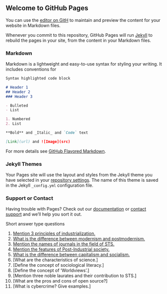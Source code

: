 ## Welcome to GitHub Pages

You can use the [editor on GitH](https://github.com/Atishay990/HS_matrix/edit/master/README.md) to maintain and preview the content for your website in Markdown files.

Whenever you commit to this repository, GitHub Pages will run [Jekyll](https://jekyllrb.com/) to rebuild the pages in your site, from the content in your Markdown files.

### Markdown

Markdown is a lightweight and easy-to-use syntax for styling your writing. It includes conventions for

```markdown
Syntax highlighted code block

# Header 1
## Header 2
### Header 3

- Bulleted
- List

1. Numbered
2. List

**Bold** and _Italic_ and `Code` text

[Link](url) and ![Image](src)
```

For more details see [GitHub Flavored Markdown](https://guides.github.com/features/mastering-markdown/).

### Jekyll Themes

Your Pages site will use the layout and styles from the Jekyll theme you have selected in your [repository settings](https://github.com/Atishay990/HS_matrix/settings). The name of this theme is saved in the Jekyll `_config.yml` configuration file.

### Support or Contact

Having trouble with Pages? Check out our [documentation](https://help.github.com/categories/github-pages-basics/) or [contact support](https://github.com/contact) and we’ll help you sort it out.

Short answer type questions


1. [Mention 3 principles of industrialization.](https://github.com/Atishay990/HS_matrix/edit/master/README.md)
2. [What is the difference between modernism and postmodernism.](https://github.com/Atishay990/HS_matrix/edit/master/README.md)
3. [Mention the names of journals in the field of STS.](https://github.com/Atishay990/HS_matrix/edit/master/README.md)
4. [Mention the features of Post-Industrial society.](https://github.com/Atishay990/HS_matrix/edit/master/README.md)
5. [What is the difference between capitalism and socialism.](https://github.com/Atishay990/HS_matrix/edit/master/README.md)
6. [What are the characteristics of science.]
7. [Define the concept of sociological literacy.]
8. [Define the concept of ‘Worldviews’.]
9. [Mention three noble laurates and their contribution to STS.]
10. [What are the pros and cons of open source?]
11. [What is cybercrime? Give examples.]
